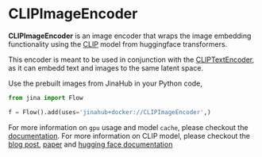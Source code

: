 # CLIPImageEncoder

**CLIPImageEncoder** is an image encoder that wraps the image embedding functionality using the [CLIP](https://huggingface.co/transformers/model_doc/clip.html) model from huggingface transformers.

This encoder is meant to be used in conjunction with the [CLIPTextEncoder](https://github.com/jina-ai/executors/tree/main/jinahub/encoders/text/CLIPTextEncoder),
as it can embedd text and images to the same latent space.


Use the prebuilt images from JinaHub in your Python code,

```python
from jina import Flow

f = Flow().add(uses='jinahub+docker://CLIPImageEncoder',)
```

For more information on `gpu` usage and model `cache`, please checkout the [documentation](https://docs.jina.ai/tutorials/gpu-executor/).
For more information on CLIP model, please checkout the [blog post](https://openai.com/blog/clip/),
[paper](https://arxiv.org/abs/2103.00020) and [hugging face documentation](https://huggingface.co/transformers/model_doc/clip.html)